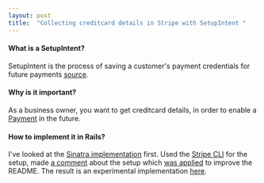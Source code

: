 ```yaml
---
layout: post
title:  "Collecting creditcard details in Stripe with SetupIntent "
---
```


#### What is a SetupIntent?

SetupIntent is the process of saving a customer's payment credentials for future payments [source](https://stripe.com/docs/api/setup_intents). 

#### Why is it important?

As a business owner, you want to get creditcard details, in order to enable a [Payment](https://stripe.com/docs/api/payment_intents) in the future.

#### How to implement it in Rails?

I've looked at the [Sinatra implementation](https://github.com/stripe-samples/saving-card-without-payment/blob/master/server/ruby/server.rb) first. Used the [Stripe CLI](https://github.com/stripe/stripe-cli#installation) for the setup, made [a comment](https://github.com/stripe-samples/saving-card-without-payment/issues/13) about the setup which [was applied](https://github.com/stripe-samples/saving-card-without-payment/commit/38ccb926b53f07933cfe8f0b0bdf2923ba56130f#diff-b335630551682c19a781afebcf4d07bf978fb1f8ac04c6bf87428ed5106870f5R63-R66) to improve the README. The result is an experimental implementation [here](https://github.com/roberthopman/customer-centric).
